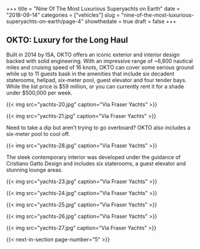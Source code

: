 +++
title = "Nine Of The Most Luxurious Superyachts on Earth"
date = "2018-09-14"
categories = ["vehicles"]
slug = "nine-of-the-most-luxurious-superyachts-on-earth/page-4"
showthedate = true
draft = false
+++

## OKTO:  Luxury for the Long Haul
Built in 2014 by ISA, OKTO offers an iconic exterior and interior design backed with solid engineering. With an impressive range of ~6,800 nautical miles and cruising speed of 16 knots, OKTO can cover some serious ground while up to 11 guests bask in the amenities that include six decadent staterooms, helipad, six-meter pool, guest elevator and four tender bays. While the list price is $59 million, or you can currently rent it for a shade under $500,000 per week.

{{< img src="yachts-20.jpg" caption="Via Fraser Yachts" >}}

{{< img src="yachts-21.jpg" caption="Via Fraser Yachts" >}}

Need to take a dip but aren’t trying to go overboard? OKTO also includes a six-meter pool to cool off. 

{{< img src="yachts-28.jpg" caption="Via Fraser Yachts" >}}

The sleek contemporary interior was developed under the guidance of Cristiano Gatto Design and includes six staterooms, a guest elevator and stunning lounge areas. 

{{< img src="yachts-23.jpg" caption="Via Fraser Yachts" >}}

{{< img src="yachts-24.jpg" caption="Via Fraser Yachts" >}}

{{< img src="yachts-25.jpg" caption="Via Fraser Yachts" >}}

{{< img src="yachts-26.jpg" caption="Via Fraser Yachts" >}}

{{< img src="yachts-27.jpg" caption="Via Fraser Yachts" >}}

{{< next-in-section page-number="5" >}}